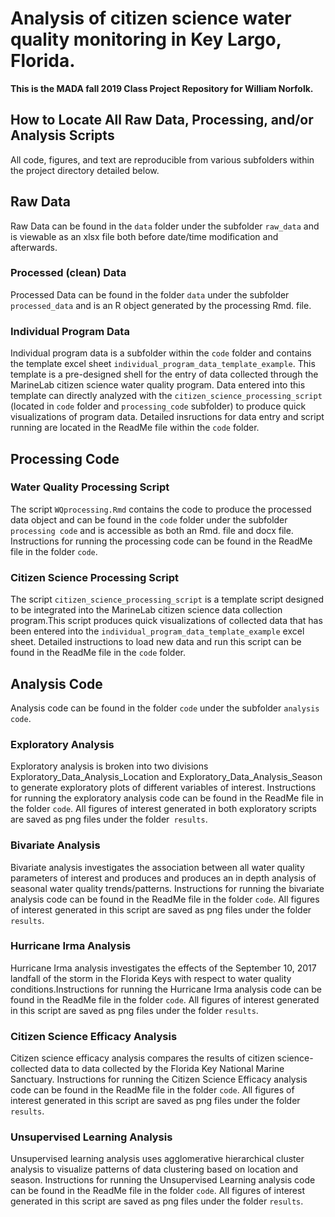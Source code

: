 # Analysis of citizen science water quality monitoring in Key Largo, Florida. 

**This is the MADA fall 2019 Class Project Repository for William Norfolk.**

## How to Locate All Raw Data, Processing, and/or Analysis Scripts

All code, figures, and text are reproducible from various subfolders within the project directory detailed below.

## **Raw Data**

Raw Data can be found in the ```data``` folder under the subfolder ```raw_data``` and is viewable as an xlsx file both before date/time modification and afterwards.

### Processed (clean) Data

Processed Data can be found in the folder ```data``` under the subfolder ```processed_data``` and is an R object generated by the processing Rmd. file. 

### Individual Program Data

Individual program data is a subfolder within the ```code``` folder and contains the template excel sheet ```individual_program_data_template_example```. This template is a pre-designed shell for the entry of data collected through the MarineLab citizen science water quality program. Data entered into this template can directly analyzed with the ```citizen_science_processing_script``` (located in ```code``` folder and ```processing_code``` subfolder) to produce quick visualizations of program data. Detailed insructions for data entry and script running are located in the ReadMe file within the ```code``` folder.

## **Processing Code**

### Water Quality Processing Script

The script ```WQprocessing.Rmd``` contains the code to produce the processed data object and can be found in the ```code``` folder under the subfolder ```processing code``` and is accessible as both an Rmd. file and docx file. Instructions for running the processing code can be found in the ReadMe file in the folder ```code```.

### Citizen Science Processing Script

The script ```citizen_science_processing_script``` is a template script designed to be integrated into the MarineLab citizen science data collection program.This script produces quick visualizations of collected data that has been entered into the ```individual_program_data_template_example``` excel sheet. Detailed instructions to load new data and run this script can be found in the ReadMe file in the ```code``` folder. 

## **Analysis Code**

Analysis code can be found in the folder ```code``` under the subfolder ```analysis code```. 

### Exploratory Analysis

Exploratory analysis is broken into two divisions Exploratory_Data_Analysis_Location and Exploratory_Data_Analysis_Season to generate exploratory plots of different variables of interest. Instructions for running the exploratory analysis code can be found in the ReadMe file in the folder ```code```. All figures of interest generated in both exploratory scripts are saved as png files under the folder``` results```.

### Bivariate Analysis

Bivariate analysis investigates the association between all water quality parameters of interest and produces and produces an in depth analysis of seasonal water quality trends/patterns. Instructions for running the bivariate analysis code can be found in the ReadMe file in the folder ```code```. All figures of interest generated in this script are saved as png files under the folder ```results```.

### Hurricane Irma Analysis

Hurricane Irma analysis investigates the effects of the September 10, 2017 landfall of the storm in the Florida Keys with respect to water quality conditions.Instructions for running the Hurricane Irma analysis code can be found in the ReadMe file in the folder ```code```. All figures of interest generated in this script are saved as png files under the folder ```results```. 

### Citizen Science Efficacy Analysis

Citizen science efficacy analysis compares the results of citizen science-collected data to data collected by the Florida Key National Marine Sanctuary. Instructions for running the Citizen Science Efficacy analysis code can be found in the ReadMe file in the folder ```code```. All figures of interest generated in this script are saved as png files under the folder ```results```.

### Unsupervised Learning Analysis

Unsupervised learning analysis uses agglomerative hierarchical cluster analysis to visualize patterns of data clustering based on location and season. Instructions for running the Unsupervised Learning analysis code can be found in the ReadMe file in the folder ```code```. All figures of interest generated in this script are saved as png files under the folder ```results```.





